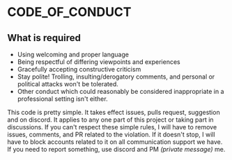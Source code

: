 # CODE_OF_CONDUCT
## What is required
* Using welcoming and proper language
* Being respectful of differing viewpoints and experiences
* Gracefully accepting constructive criticism
* Stay polite! Trolling, insulting/derogatory comments, and personal or political attacks won't be tolerated.
* Other conduct which could reasonably be considered inappropriate in a professional setting isn't either.

This code is pretty simple. It takes effect issues, pulls request, suggestion and on discord. It applies to any one part of this project or taking part in discussions. If you can't respect these simple rules, I will have to remove issues, comments, and PR related to the violation. If it doesn't stop, I will have to block accounts related to it on all communication support we have.
If you need to report something, use discord and PM *(private message)* me.
